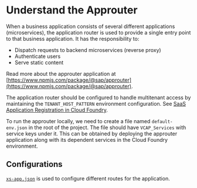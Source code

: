 # Understand the Approuter

When a business application consists of several different applications (microservices), the application router is used to provide a single entry point to that business application. It has the responsibility to:

- Dispatch requests to backend microservices (reverse proxy)
- Authenticate users
- Serve static content

Read more about the approuter application at [https://www.npmjs.com/package/@sap/approuter](https://www.npmjs.com/package/@sap/approuter).  

The application router should be configured to handle multitenant access by maintaining the `TENANT_HOST_PATTERN` environment configuration.
See [SaaS Application Registration in Cloud Foundry](https://www.npmjs.com/package/@sap/approuter#saas-application-registration-in-cloud-foundry).

To run the approuter locally, we need to create a file named `default-env.json` in the root of the project. The file should have `VCAP_Services` with service keys under it. This can be obtained by deploying the approuter application along with its dependent services in the Cloud Foundry environment.

## Configurations
[`xs-app.json`](https://www.npmjs.com/package/@sap/approuter#xs-appjson-configuration-file) is used to configure different routes for the application.

